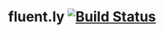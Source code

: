 # fluent.ly [![Build Status](https://travis-ci.com/TechnionYP5779/team3.svg?branch=master)](https://travis-ci.com/TechnionYP5779/team3)
